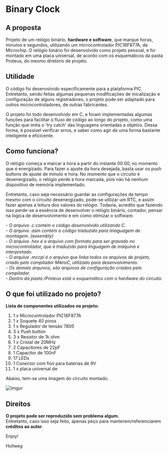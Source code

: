 # Binary Clock

## A proposta

Projeto de um relógio binário, **hardware e software**, que marque horas, minutos e segundos, utilizando um microcontrolador PIC16F877A, da Microchip. O relógio binário foi desenvolvido como projeto pessoal, e foi montado em uma placa universal, de acordo com os esquemáticos da pasta Proteus, do mesmo diretório de projeto.

## Utilidade

O código foi desenvolvido especificamente para a plataforma PIC. Entretanto, sendo feitas algumas pequenas modificações de inicalização e configuração de alguns registradores, o projeto pode ser adaptado para outros microcontroladores, de outras fabricantes. 

O projeto foi todo desenvolvido em C, e foram implementadas algumas funções para facilitar o fluxo de código ao longo do projeto, como uma função que imita o 'try catch' das linguagens orientadas a objetos. Dessa forma, é possível verificar erros, e saber como agir de uma forma bastante inteligente e eficicente.

## Como funciona?

O relógio começa a marcar a hora a partir do instante 00:00, no momento que é energizado. Para fazer o ajuste da hora desejada, basta usar os push buttons de ajuste de minuto e hora. No momento que o circuito é desenergizado, o relógio perde a hora marcada, pois não há nenhum dispositivo de memória implementado. 

Entretanto, caso seja necessário guardar as configurações de tempo mesmo com o circuito desenergizado, pode-se utilizar um RTC, e assim fazer apenas a leitura dos valores do relógio. Todavia, acredito que fazendo isso perde-se a essência de desenvolver o relógio binário, contador, pensar na lógica de desenvolvimento e em como otimizar o software.

*- O arquivo .c contém o código desenvolvido utilizando C.* </br>
*- O arquivo .asm contém o código traduzido para linaguagem de montagem. (assembly)* </br>
*- O arquivo .hex é o arquivo com formato para ser gravado no microcontrolador, que é traduzido para linguagem de máquina e interpretado.* </br>
*- O arquivo .mccpi é o arquivo que linka todos os arquivos de projeto, criado pelo compilador MikroC, utilizado para desenvolvimento.* </br>
*- Os demais arquivos, são arquivos de configuração criados pelo compilador.* </br>
*- Dentro da pasta /Proteus está o esquemático com o hardware do circuito.*

## O que foi utilizado no projeto?

**Lista de componentes utilizados no projeto:**

1. 1 x Microcontrolador PIC16F877A <br>
2. 1 x Soquete 40 pinos </br>
3. 1 x Regulador de tensão 7805 </br>
4. 3 x Push button </br>
5. 3 x Resistor de 1k ohm </br>
6. 1 x Cristal de 20MHz  </br>
7. 2 Capacitores de 22pF </br>
8. 1 Capacitor de 100nF </br>
9. 17 LEDs </br>
10. 1 Conector com fios para baterias de 9V
11. 1 x placa universal de

Abaixo, tem-se uma imagem do circuito montado.

![Imgur](http://i.imgur.com/iAL2RE6.jpg)

## Direitos

**O projeto pode ser reproduzido sem problema algum.** </br>
Entretanto, caso isso seja feito, apenas peço para manterem/referenciarem **créditos ao autor**.

Enjoy!

Hollweg

